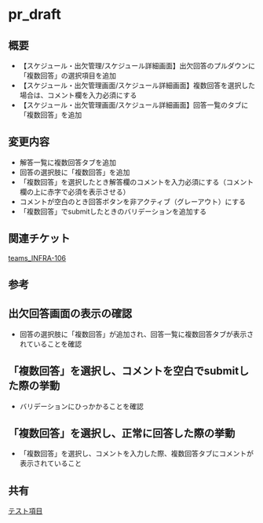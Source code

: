 # pr_draft

## 概要
* 【スケジュール・出欠管理/スケジュール詳細画面】出欠回答のプルダウンに「複数回答」の選択項目を追加
* 【スケジュール・出欠管理画面/スケジュール詳細画面】複数回答を選択した場合は、コメント欄を入力必須にする
* 【スケジュール・出欠管理画面/スケジュール詳細画面】回答一覧のタブに「複数回答」を追加

## 変更内容
* 解答一覧に複数回答タブを追加
* 回答の選択肢に「複数回答」を追加
* 「複数回答」を選択したとき解答欄のコメントを入力必須にする（コメント欄の上に赤字で必須を表示させる）
* コメントが空白のとき回答ボタンを非アクティブ（グレーアウト）にする
* 「複数回答」でsubmitしたときのバリデーションを追加する
## 関連チケット
[teams_INFRA-106](https://sporture1.backlog.jp/view/INFRA-106)

## 参考
## 出欠回答画面の表示の確認

- 回答の選択肢に「複数回答」が追加され、回答一覧に複数回答タブが表示されていることを確認 
    




## 「複数回答」を選択し、コメントを空白でsubmitした際の挙動

 - バリデーションにひっかかることを確認 





## 「複数回答」を選択し、正常に回答した際の挙動

 - 「複数回答」を選択し、コメントを入力した際、複数回答タブにコメントが表示されていること
   






## 共有
[テスト項目](https://docs.google.com/spreadsheets/d/162NQhZ_NRuA-bR621OaMskSfA5PgrmMrYh49sJnyiYQ/edit#gid=2097313625)

